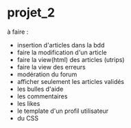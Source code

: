 # projet_2

à faire :

- insertion d'articles dans la bdd
- faire la modification d'un article
- faire la view(html) des articles (utrips)
- faire la view des erreurs
- modération du forum
- afficher seulement les articles validés
- les bulles d'aide
- les commentaires
- les likes
- le template d'un profil utilisateur
- du CSS 
